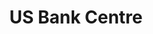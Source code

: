 ---
title: "US Bank Centre"
hashtag: "us-bank-centre"
tags:
  - Skyscraper
  - Seattle
  - Downtown
---